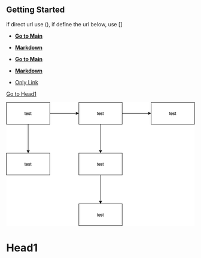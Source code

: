 ## Getting Started

if direct url use (), if define the url below, use []

* [**Go to Main**](README.md)
* [**Markdown**](https://www.jetbrains.com/help/idea/markdown.html)

* [**Go to Main**][Read]
* [**Markdown**][MarkDownUrl]

* [Only Link]

[Go to Head1](#head1)

![diagram](test.png)


# Head1


<!-- Urls-->
[Read]: README.md
[MarkDownUrl]: https://www.jetbrains.com/help/idea/markdown.html
[Only Link]: README.md
